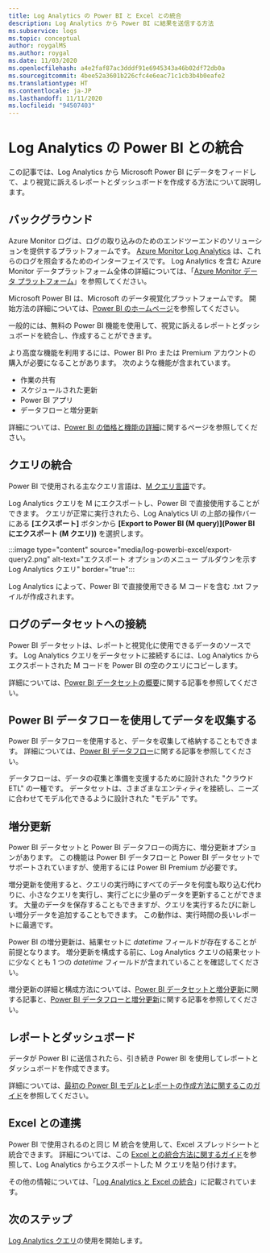 ```yaml
---
title: Log Analytics の Power BI と Excel との統合
description: Log Analytics から Power BI に結果を送信する方法
ms.subservice: logs
ms.topic: conceptual
author: roygalMS
ms.author: roygal
ms.date: 11/03/2020
ms.openlocfilehash: a4e2faf87ac3dddf91e6945343a46b02df72db0a
ms.sourcegitcommit: 4bee52a3601b226cfc4e6eac71c1cb3b4b0eafe2
ms.translationtype: HT
ms.contentlocale: ja-JP
ms.lasthandoff: 11/11/2020
ms.locfileid: "94507403"
---
```

# <a name="log-analytics-integration-with-power-bi"></a>Log Analytics の Power BI との統合

この記事では、Log Analytics から Microsoft Power BI にデータをフィードして、より視覚に訴えるレポートとダッシュボードを作成する方法について説明します。 

## <a name="background"></a>バックグラウンド 

Azure Monitor ログは、ログの取り込みのためのエンドツーエンドのソリューションを提供するプラットフォームです。 [Azure Monitor Log Analytics](../platform/data-platform.md#) は、これらのログを照会するためのインターフェイスです。 Log Analytics を含む Azure Monitor データプラットフォーム全体の詳細については、「[Azure Monitor データ プラットフォーム](../platform/data-platform.md)」を参照してください。 

Microsoft Power BI は、Microsoft のデータ視覚化プラットフォームです。 開始方法の詳細については、[Power BI のホームページ](https://powerbi.microsoft.com/)を参照してください。 


一般的には、無料の Power BI 機能を使用して、視覚に訴えるレポートとダッシュボードを統合し、作成することができます。

より高度な機能を利用するには、Power BI Pro または Premium アカウントの購入が必要になることがあります。 次のような機能が含まれています。 
 - 作業の共有 
 - スケジュールされた更新
 - Power BI アプリ 
 - データフローと増分更新 

詳細については、[Power BI の価格と機能の詳細](https://powerbi.microsoft.com/pricing/)に関するページを参照してください。 

## <a name="integrating-queries"></a>クエリの統合  

Power BI で使用される主なクエリ言語は、[M クエリ言語](/powerquery-m/power-query-m-language-specification/)です。 

Log Analytics クエリを M にエクスポートし、Power BI で直接使用することができます。 クエリが正常に実行されたら、Log Analytics UI の上部の操作バーにある **[エクスポート]** ボタンから **[Export to Power BI (M query)]\(Power BI にエクスポート (M クエリ)\)** を選択します。

:::image type="content" source="media/log-powerbi-excel/export-query2.png" alt-text="エクスポート オプションのメニュー プルダウンを示す Log Analytics クエリ" border="true":::

Log Analytics によって、Power BI で直接使用できる M コードを含む .txt ファイルが作成されます。

## <a name="connecting-your-logs-to-a-dataset"></a>ログのデータセットへの接続 

Power BI データセットは、レポートと視覚化に使用できるデータのソースです。 Log Analytics クエリをデータセットに接続するには、Log Analytics からエクスポートされた M コードを Power BI の空のクエリにコピーします。 

詳細については、[Power BI データセットの概要](/power-bi/service-datasets-understand/)に関する記事を参照してください。 

## <a name="collect-data-with-power-bi-dataflows"></a>Power BI データフローを使用してデータを収集する 

Power BI データフローを使用すると、データを収集して格納することもできます。 詳細については、[Power BI データフロー](/power-bi/service-dataflows-overview)に関する記事を参照してください。

データフローは、データの収集と準備を支援するために設計された "クラウド ETL" の一種です。 データセットは、さまざまなエンティティを接続し、ニーズに合わせてモデル化できるように設計された "モデル" です。

## <a name="incremental-refresh"></a>増分更新 

Power BI データセットと Power BI データフローの両方に、増分更新オプションがあります。 この機能は Power BI データフローと Power BI データセットでサポートされていますが、使用するには Power BI Premium が必要です。  


増分更新を使用すると、クエリの実行時にすべてのデータを何度も取り込む代わりに、小さなクエリを実行し、実行ごとに少量のデータを更新することができます。 大量のデータを保存することもできますが、クエリを実行するたびに新しい増分データを追加することもできます。 この動作は、実行時間の長いレポートに最適です。

Power BI の増分更新は、結果セットに *datetime* フィールドが存在することが前提となります。 増分更新を構成する前に、Log Analytics クエリの結果セットに少なくとも 1 つの *datetime* フィールドが含まれていることを確認してください。 

増分更新の詳細と構成方法については、[Power BI データセットと増分更新](/power-bi/service-premium-incremental-refresh)に関する記事と、[Power BI データフローと増分更新](/power-bi/service-dataflows-incremental-refresh)に関する記事を参照してください。

## <a name="reports-and-dashboards"></a>レポートとダッシュボード

データが Power BI に送信されたら、引き続き Power BI を使用してレポートとダッシュボードを作成できます。

詳細については、[最初の Power BI モデルとレポートの作成方法に関するこのガイド](/learn/modules/build-your-first-power-bi-report/)を参照してください。  

## <a name="excel-integration"></a>Excel との連携

Power BI で使用されるのと同じ M 統合を使用して、Excel スプレッドシートと統合できます。 詳細については、この [Excel との統合方法に関するガイド](https://support.microsoft.com/office/import-data-from-external-data-sources-power-query-be4330b3-5356-486c-a168-b68e9e616f5a)を参照して、Log Analytics からエクスポートした M クエリを貼り付けます。

その他の情報については、「[Log Analytics と Excel の統合](log-excel.md)」に記載されています。

## <a name="next-steps"></a>次のステップ

[Log Analytics クエリ](log-query-overview.md)の使用を開始します。
